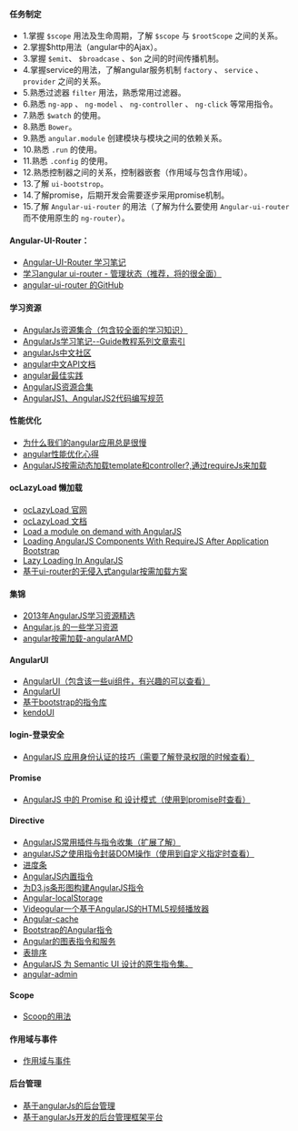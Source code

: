 #### 任务制定

- 1.掌握 `$scope` 用法及生命周期，了解 `$scope` 与 `$rootScope` 之间的关系。
- 2.掌握$http用法（angular中的Ajax）。
- 3.掌握 `$emit`、 `$broadcase` 、`$on` 之间的时间传播机制。
- 4.掌握service的用法，了解angular服务机制 `factory` 、 `service` 、 `provider` 之间的关系。
- 5.熟悉过滤器 `filter` 用法，熟悉常用过滤器。
- 6.熟悉 `ng-app` 、 `ng-model` 、 `ng-controller` 、 `ng-click` 等常用指令。
- 7.熟悉 `$watch` 的使用。
- 8.熟悉 `Bower`。
- 9.熟悉 `angular.module` 创建模块与模块之间的依赖关系。
- 10.熟悉 `.run` 的使用。
- 11.熟悉 `.config` 的使用。
- 12.熟悉控制器之间的关系，控制器嵌套（作用域与包含作用域）。
- 13.了解 `ui-bootstrop`。
- 14.了解promise，后期开发会需要逐步采用promise机制。
- 15.了解 `Angular-ui-router` 的用法（了解为什么要使用 `Angular-ui-router` 而不使用原生的 `ng-router`）。

#### Angular-UI-Router：
- [Angular-UI-Router 学习笔记](http://www.tuicool.com/articles/zeiy6ff)
- [学习angular ui-router - 管理状态（推荐，将的很全面）](http://blog.csdn.net/yy374864125/article/details/43702153)
- [angular-ui-router 的GitHub](https://github.com/angular-ui/ui-router/wiki)

#### 学习资源
- [AngularJs资源集合（包含较全面的学习知识）](http://www.iteye.com/news/28651-AngularJS-Google-resource)
- [AngularJs学习笔记--Guide教程系列文章索引](http://www.cnblogs.com/lcllao/archive/2012/10/18/2728787.html)
- [angularJs中文社区](http://www.angularjs.cn/)
- [angular中文API文档](http://docs.ngnice.com/guide)
- [angular最佳实践](http://www.lovelucy.info/angularjs-best-practices.html)
- [AngularJS资源合集](http://www.iteye.com/news/28651-AngularJS-Google-resource)
- [AngularJS1、AngularJS2代码编写规范](https://github.com/johnpapa/angular-styleguide)

#### 性能优化
- [为什么我们的angular应用总是很慢](http://www.zhex.me/blog/2013/11/22/why-out-angular-app-is-slow/)
- [angular性能优化心得]( https://github.com/dolymood/AngularLearning)
- [AngularJS按需动态加载template和controller?,通过requireJs来加载](https://www.zhihu.com/question/30624377)

#### ocLazyLoad 懒加载
- [ocLazyLoad 官网](https://oclazyload.readme.io/)
- [ocLazyLoad 文档](https://oclazyload.readme.io/docs)
- [Load a module on demand with AngularJS](http://blog.getelementsbyidea.com/load-a-module-on-demand-with-angularjs)
- [Loading AngularJS Components With RequireJS After Application Bootstrap](http://www.bennadel.com/blog/2554-loading-angularjs-components-with-requirejs-after-application-bootstrap.htm)
- [Lazy Loading In AngularJS](http://ify.io/lazy-loading-in-angularjs/)
- [基于ui-router的无侵入式angular按需加载方案](http://www.tuicool.com/articles/FNNrme)

#### 集锦
- [2013年AngularJS学习资源精选](http://www.iteye.com/news/28651-AngularJS-Google-resource)
- [Angular.js 的一些学习资源](https://github.com/dolymood/AngularLearning)
- [angular按需加载-angularAMD](https://github.com/marcoslin/angularAMD)

#### AngularUI
- [AngularUI（包含该一些ui组件，有兴趣的可以查看）](https://github.com/angular-ui)
- [AngularUI](http://angular-ui.github.io/)
- [基于bootstrap的指令库](https://angular-ui.github.io/bootstrap/)
- [kendoUI](https://github.com/telerik/kendo-ui-core)

#### login-登录安全
- [AngularJS 应用身份认证的技巧（需要了解登录权限的时候查看）](https://blog.coding.net/blog/techniques-for-authentication-in-angular-js-applications?type=hot)

#### Promise
- [AngularJS 中的 Promise 和 设计模式（使用到promise时查看）](http://my.oschina.net/ilivebox/blog/293771?fromerr=hrrFEzLK)

#### Directive
- [AngularJS常用插件与指令收集（扩展了解）](http://chensd.com/2015-06/AngularJS-popular-Plugins-and-Directive.html)
- [angularJS之使用指令封装DOM操作（使用到自定义指定时查看）](http://www.w2bc.com/Article/28945)
- [进度条](https://htmlpreview.github.io/?https://github.com/angular-ui/ui-slider/master/demo/index.html)
- [AngularJS内置指令](http://www.jb51.net/article/60733.htm)
- [为D3.js条形图构建AngularJS指令](http://www.phloxblog.in/d3-js-angular-directive/)
- [Angular-localStorage](https://github.com/agrublev/angularLocalStorage)
- [Videogular一个基于AngularJS的HTML5视频播放器](http://twofuckingdevelopers.com/2013/08/videogular-an-html5-video-player-for-angularjs/)
- [Angular-cache](http://jmdobry.github.io/angular-cache/)
- [Bootstrap的Angular指令](http://angular-ui.github.io/bootstrap/)
- [Angular的图表指令和服务](https://github.com/wesleyhales/angular-charts)
- [表排序](http://modernjavascript.blogspot.jp/2013/10/angularjs-table-sort.html)
- [AngularJS 为 Semantic UI 设计的原生指令集。](https://github.com/angularify/angular-semantic-ui)
- [angular-admin](https://github.com/beeman/loopback-angular-admin)

#### Scope
- [Scoop的用法](http://www.html-js.com/article/1863)

#### 作用域与事件
- [作用域与事件](https://github.com/xufei/blog/issues/18)
 
#### 后台管理
- [基于angularJs的后台管理](https://github.com/beeman/loopback-angular-admin)
- [基于angularJs开发的后台管理框架平台](http://startangular.com/)

